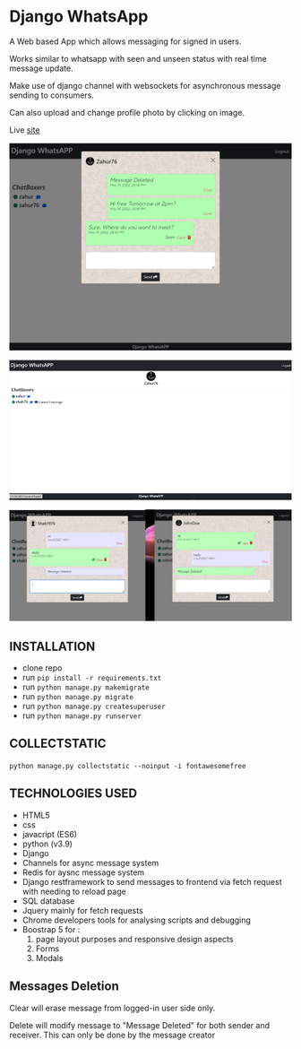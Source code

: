 # Django WhatsApp

A Web based App which allows messaging for signed in users. 

Works similar to whatsapp with seen and unseen status with real time message update.

Make use of django channel with websockets for asynchronous message sending to consumers.

Can also upload and change profile photo by clicking on image.

Live [site](https://django-whatsapp-zm.herokuapp.com/)

![sign-in](media/Untitled.png)

![sign-in](media/whatsapp2.png)

![screen shot](/media/screen.png?)

## INSTALLATION

* clone repo 
* run ```pip install -r requirements.txt```
* run ```python manage.py makemigrate```
* run ```python manage.py migrate```
* run ```python manage.py createsuperuser```
* run ```python manage.py runserver```

## COLLECTSTATIC

```python manage.py collectstatic --noinput -i fontawesomefree```

## TECHNOLOGIES USED

* HTML5
* css 
* javacript (ES6)
* python (v3.9)
* Django
* Channels for async message system
* Redis for aysnc message system
* Django restframework to send messages to frontend via fetch request with needing to reload page
* SQL database
* Jquery mainly for fetch requests
* Chrome developers tools for analysing scripts and debugging
* Boostrap 5 for :
    1. page layout purposes and responsive design aspects
    2. Forms 
    3. Modals 


## Messages Deletion

Clear will erase message from logged-in user side only.

Delete will modify message to "Message Deleted" for both sender and receiver. This can only be done by the message creator

